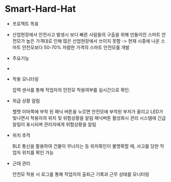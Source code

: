# Smart-Hard-Hat
- 프로젝트 목표
- 
  산업현장에서 안전사고 발생시 보다 빠른 사람들의 구출을 위해 만들어진 스마트 안전모가 높은 가격대로 인해 많은 산업현장에서 쓰이지 못함
  -> 현재 시중에 나온 스마트 안전모보다 50-70% 저렴한 가격의 스마트 안전모를 개발

- 주요기능
-
- 착용 모니터링

  압력 센서를 통해 작업자의 안전모 착용여부를 실시간으로 확인.
- 위급 상황 알림

  헬멧 이마쪽에 부착 된 패닉 버튼을 누르면 안전모에 부착된 부저가 울리고 LED가 빛나면서 착용자의 위치 및 위험상황을 알림 
  패닉버튼 활성화시 관리 시스템에 긴급 알림이 표시되며 관리자에게 위험상황을 알림

- 위치 추적

  BLE 통신을 활용하여 건물이 무너지는 등 위치확인이 불명확할 때, 사고를 당한 작업자 위치를 확인 가능

- 근태 관리

  안전모 착용 시 로그를 통해 작업자의 출퇴근 기록과 근무 상태를 모니터링 
